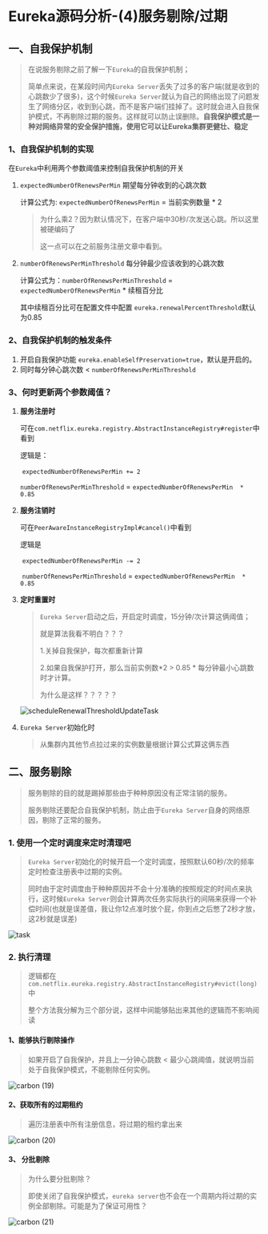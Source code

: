 # Eureka源码分析-(4)服务剔除/过期

## 一、自我保护机制

> 在说服务剔除之前了解一下`Eureka`的自我保护机制；
>
> 简单点来说，在某段时间内`Eureka Server`丢失了过多的客户端(就是收到的心跳数少了很多)，这个时候`Eureka Server`就认为自己的网络出现了问题发生了网络分区，收到到心跳，而不是客户端们挂掉了。这时就会进入自我保护模式，不再剔除过期的服务。这样就可以防止误删除。**自我保护模式是一种对网络异常的安全保护措施，使用它可以让Eureka集群更健壮、稳定**

### 1、自我保护机制的实现

在`Eureka`中利用两个参数阈值来控制自我保护机制的开关

1. `expectedNumberOfRenewsPerMin` 期望每分钟收到的心跳次数

   计算公式为: `expectedNumberOfRenewsPerMin`  = 当前实例数量 * 2

   > 为什么乘2？因为默认情况下，在客户端中30秒/次发送心跳。所以这里被硬编码了
   >
   > 这一点可以在之前服务注册文章中看到。

2. `numberOfRenewsPerMinThreshold` 每分钟最少应该收到的心跳次数

   计算公式为：`numberOfRenewsPerMinThreshold`   = `expectedNumberOfRenewsPerMin`  * 续租百分比

   其中续租百分比可在配置文件中配置 `eureka.renewalPercentThreshold`默认为0.85

### 2、自我保护机制的触发条件

1. 开启自我保护功能 `eureka.enableSelfPreservation=true`，默认是开启的。
2. 同时每分钟心跳次数 < `numberOfRenewsPerMinThreshold` 

### 3、何时更新两个参数阈值？

1. **服务注册时**

   可在`com.netflix.eureka.registry.AbstractInstanceRegistry#register`中看到

   逻辑是：

   ​	`expectedNumberOfRenewsPerMin += 2`

      `numberOfRenewsPerMinThreshold`  = `expectedNumberOfRenewsPerMin  * 0.85`

2. **服务注销时**

   可在`PeerAwareInstanceRegistryImpl#cancel()`中看到

   逻辑是

   ​	`expectedNumberOfRenewsPerMin -= 2`

   ​    `numberOfRenewsPerMinThreshold`  = `expectedNumberOfRenewsPerMin  * 0.85`

3. **定时重置时**

   > `Eureka Server`启动之后，开启定时调度，15分钟/次计算这俩阈值；
   >
   > 就是算法我看不明白？？？
   >
   > 1.关掉自我保护，每次都重新计算
   >
   > 2.如果自我保护打开，那么当前实例数*2 > 0.85 * 每分钟最小心跳数时才计算。
   >
   > 为什么是这样？？？？？

   ![scheduleRenewalThresholdUpdateTask](http://qiniu.seefly.top/scheduleRenewalThresholdUpdateTask.png)

4. `Eureka Server`初始化时

   > 从集群内其他节点拉过来的实例数量根据计算公式算这俩东西



## 二、服务剔除

> 服务剔除的目的就是踢掉那些由于种种原因没有正常注销的服务。
>
> 服务剔除还要配合自我保护机制，防止由于`Eureka Server`自身的网络原因，剔除了正常的服务。

### 1. 使用一个定时调度来定时清理吧

> `Eureka Server`初始化的时候开启一个定时调度，按照默认60秒/次的频率定时检查注册表中过期的实例。
>
> 同时由于定时调度由于种种原因并不会十分准确的按照规定的时间点来执行，这时候`Eureka Server`则会计算两次任务实际执行的间隔来获得一个补偿时间(也就是误差值，我让你12点准时放个屁，你到点之后憋了2秒才放，这2秒就是误差)

![task](http://qiniu.seefly.top/task.png)



### 2. 执行清理

> 逻辑都在 `com.netflix.eureka.registry.AbstractInstanceRegistry#evict(long)`中
>
> 整个方法我分解为三个部分说，这样中间能够贴出来其他的逻辑而不影响阅读

#### 1、能够执行剔除操作

> 如果开启了自我保护，并且上一分钟心跳数 < 最少心跳阈值，就说明当前处于自我保护模式，不能剔除任何实例。

![carbon (19)](http://qiniu.seefly.top/carbon%20(19).png)



#### 2、获取所有的过期租约

> 遍历注册表中所有注册信息，将过期的租约拿出来

![carbon (20)](http://qiniu.seefly.top/carbon%20(20).png)

#### 3、 分批剔除

>为什么要分批剔除？
>
>即使关闭了自我保护模式，`eureka server`也不会在一个周期内将过期的实例全部剔除。可能是为了保证可用性？

![carbon (21)](http://qiniu.seefly.top/carbon%20(21).png)